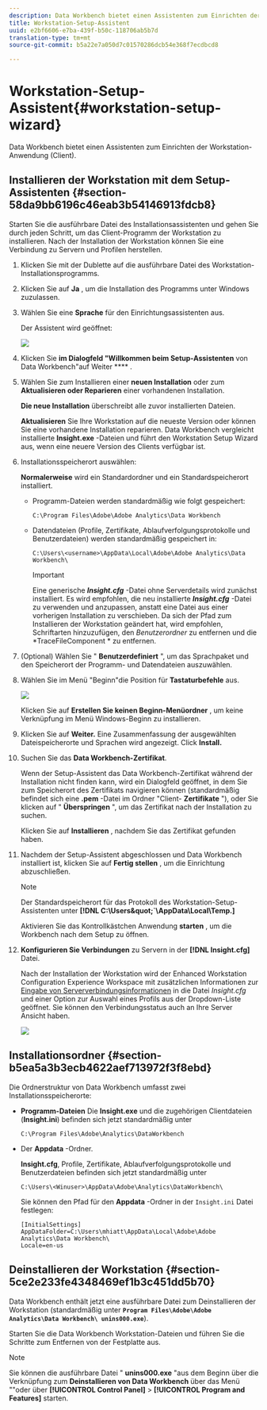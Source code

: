 ```yaml
---
description: Data Workbench bietet einen Assistenten zum Einrichten der Workstation-Anwendung (Client).
title: Workstation-Setup-Assistent
uuid: e2bf6606-e7ba-439f-b50c-118706ab5b7d
translation-type: tm+mt
source-git-commit: b5a22e7a050d7c01570286dcb54e368f7ecdbcd8

---
```



# Workstation-Setup-Assistent{#workstation-setup-wizard}

Data Workbench bietet einen Assistenten zum Einrichten der Workstation-Anwendung (Client).

## Installieren der Workstation mit dem Setup-Assistenten {#section-58da9bb6196c46eab3b54146913fdcb8}

Starten Sie die ausführbare Datei des Installationsassistenten und gehen Sie durch jeden Schritt, um das Client-Programm der Workstation zu installieren. Nach der Installation der Workstation können Sie eine Verbindung zu Servern und Profilen herstellen.

1. Klicken Sie mit der Dublette auf die ausführbare Datei des Workstation-Installationsprogramms.
1. Klicken Sie auf **Ja** , um die Installation des Programms unter Windows zuzulassen.
1. Wählen Sie eine **Sprache** für den Einrichtungsassistenten aus.

   Der Assistent wird geöffnet:

   ![](assets/6_4_workstation_wizard.png)

1. Klicken Sie **im Dialogfeld &quot;Willkommen beim Setup-Assistenten** von Data Workbench&quot;auf Weiter **** .

1. Wählen Sie zum Installieren einer **neuen Installation** oder zum **Aktualisieren oder Reparieren** einer vorhandenen Installation.

   **Die neue Installation** überschreibt alle zuvor installierten Dateien.

   **Aktualisieren** Sie Ihre Workstation auf die neueste Version oder können Sie eine vorhandene Installation reparieren. Data Workbench vergleicht installierte **Insight.exe** -Dateien und führt den Workstation Setup Wizard aus, wenn eine neuere Version des Clients verfügbar ist.

1. Installationsspeicherort auswählen:

   **Normalerweise** wird ein Standardordner und ein Standardspeicherort installiert.

   * Programm-Dateien werden standardmäßig wie folgt gespeichert:

      ```
      C:\Program Files\Adobe\Adobe Analytics\Data Workbench
      ```

   * Datendateien (Profile, Zertifikate, Ablaufverfolgungsprotokolle und Benutzerdateien) werden standardmäßig gespeichert in:

      ```
      C:\Users\<username>\AppData\Local\Adobe\Adobe Analytics\Data Workbench\
      ```

      >[!IMPORTANT]
      >
      >Eine generische ***Insight.cfg*** -Datei ohne Serverdetails wird zunächst installiert. Es wird empfohlen, die neu installierte ***Insight.cfg*** -Datei zu verwenden und anzupassen, anstatt eine Datei aus einer vorherigen Installation zu verschieben. Da sich der Pfad zum Installieren der Workstation geändert hat, wird empfohlen, Schriftarten hinzuzufügen, den *Benutzerordner* zu entfernen und die *TraceFileComponent * zu entfernen.

1. (Optional) Wählen Sie &quot; **Benutzerdefiniert** &quot;, um das Sprachpaket und den Speicherort der Programm- und Datendateien auszuwählen.
1. Wählen Sie im Menü &quot;Beginn&quot;die Position für **Tastaturbefehle** aus.

   ![](assets/6_4_workstation_wizard_folder.png)

   Klicken Sie auf **Erstellen Sie keinen Beginn-Menüordner** , um keine Verknüpfung im Menü Windows-Beginn zu installieren.

1. Klicken Sie auf **Weiter.** Eine Zusammenfassung der ausgewählten Dateispeicherorte und Sprachen wird angezeigt. Click **Install.**

1. Suchen Sie das **Data Workbench-Zertifikat**.

   Wenn der Setup-Assistent das Data Workbench-Zertifikat während der Installation nicht finden kann, wird ein Dialogfeld geöffnet, in dem Sie zum Speicherort des Zertifikats navigieren können (standardmäßig befindet sich eine **.pem** -Datei im Ordner &quot;Client- **Zertifikate** &quot;), oder Sie klicken auf &quot; **Überspringen** &quot;, um das Zertifikat nach der Installation zu suchen.

   Klicken Sie auf **Installieren** , nachdem Sie das Zertifikat gefunden haben.

1. Nachdem der Setup-Assistent abgeschlossen und Data Workbench installiert ist, klicken Sie auf **Fertig stellen** , um die Einrichtung abzuschließen.

   >[!NOTE]
   >
   >Der Standardspeicherort für das Protokoll des Workstation-Setup-Assistenten unter **[!DNL C:\Users\&quot;<userName>`\AppData\Local\Temp.]**

   Aktivieren Sie das Kontrollkästchen Anwendung **starten** , um die Workbench nach dem Setup zu öffnen.

1. **Konfigurieren Sie Verbindungen** zu Servern in der **[!DNL Insight.cfg]** Datei.

   Nach der Installation der Workstation wird der Enhanced Workstation Configuration Experience Workspace mit zusätzlichen Informationen zur [Eingabe von Serververbindungsinformationen](/help/home/c-get-started/c-insght-config-param.md) in die Datei *Insight.cfg* und einer Option zur Auswahl eines Profils aus der Dropdown-Liste geöffnet. Sie können den Verbindungsstatus auch an Ihre Server Ansicht haben.

   ![](assets/6_4_workstation_install_conf_conn.png)

## Installationsordner {#section-b5ea5a3b3ecb4622aef713972f3f8ebd}

Die Ordnerstruktur von Data Workbench umfasst zwei Installationsspeicherorte:

* **Programm-Dateien** Die **Insight.exe** und die zugehörigen Clientdateien (**Insight.ini**) befinden sich jetzt standardmäßig unter

   ```
   C:\Program Files\Adobe\Analytics\DataWorkbench
   ```

* Der **Appdata** -Ordner.

   **Insight.cfg**, Profile, Zertifikate, Ablaufverfolgungsprotokolle und Benutzerdateien befinden sich jetzt standardmäßig unter

   ```
   C:\Users\<Winuser>\AppData\Adobe\Analytics\DataWorkbench\ 
   ```

   Sie können den Pfad für den **Appdata** -Ordner in der `Insight.ini` Datei festlegen:

   ```
   [InitialSettings] 
   AppDataFolder=C:\Users\mhiatt\AppData\Local\Adobe\Adobe Analytics\Data Workbench\ 
   Locale=en-us
   ```

## Deinstallieren der Workstation {#section-5ce2e233fe4348469ef1b3c451dd5b70}

Data Workbench enthält jetzt eine ausführbare Datei zum Deinstallieren der Workstation (standardmäßig unter **`Program Files\Adobe\Adobe Analytics\Data Workbench\ unins000.exe`**).

Starten Sie die Data Workbench Workstation-Dateien und führen Sie die Schritte zum Entfernen von der Festplatte aus.

>[!NOTE]
>
>Sie können die ausführbare Datei &quot; **unins000.exe** &quot;aus dem Beginn über die Verknüpfung zum **Deinstallieren von Data Workbench** über das Menü &quot;&quot;oder über **[!UICONTROL Control Panel]** > **[!UICONTROL Program and Features]** starten.
